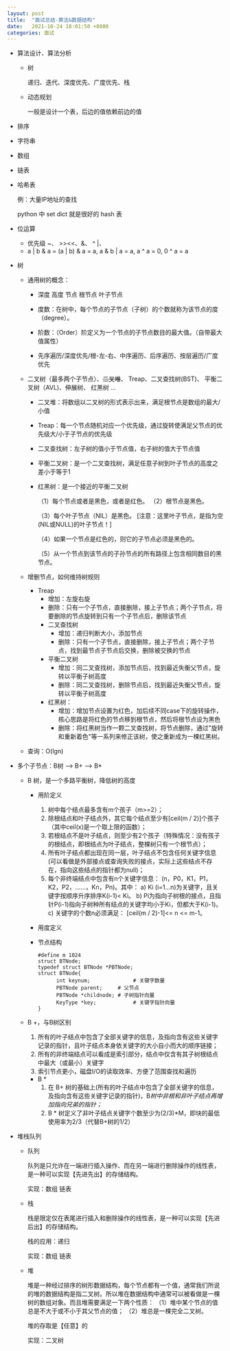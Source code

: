 ```yaml
---
layout: post
title:  "面试总结-算法&数据结构"
date:   2021-10-24 18:01:50 +0800
categories: 面试
---
```


* 算法设计、算法分析

  - 树

    递归、迭代、深度优先、广度优先、栈

  - 动态规划

    一般是设计一个表，后边的值依赖前边的值

* 排序

* 字符串

* 数组

* 链表

* 哈希表

  例：大量IP地址的查找

  python 中 set dict 就是很好的 hash 表

* 位运算

  - 优先级 ~、 >><<、&、  ^  |、
  - a | b & a = (a | b) & a = a, a & b | a = a, a ^ a = 0, 0 ^ a = a

* 树

  - 通用树的概念：

    - 深度 高度 节点 根节点 叶子节点 

    * 度数：在树中，每个节点的子节点（子树）的个数就称为该节点的度（degree）。

    * 阶数：（Order）阶定义为一个节点的子节点数目的最大值。（自带最大值属性）
    * 先序遍历/深度优先/根-左-右、中序遍历、后序遍历、按层遍历/广度优先

  * 二叉树（最多两个子节点）、~~二叉堆~~、 Treap、二叉查找树(BST)、 平衡二叉树（AVL)、伸展树、  红黑树 ...

    * 二叉堆：将数组以二叉树的形式表示出来，满足根节点是数组的最大/小值

    * Treap：每一个节点随机对应一个优先级，通过旋转使满足父节点的优先级大/小于子节点的优先级

    * 二叉查找树：左子树的值小于节点值，右子树的值大于节点值

    * 平衡二叉树：是一个二叉查找树，满足任意子树到叶子节点的高度之差小于等于1

    * 红黑树：是一个接近的平衡二叉树

      （1）每个节点或者是黑色，或者是红色。
      （2）根节点是黑色。

      （3）每个叶子节点（NIL）是黑色。 [注意：这里叶子节点，是指为空(NIL或NULL)的叶子节点！]

      （4）如果一个节点是红色的，则它的子节点必须是黑色的。

      （5）从一个节点到该节点的子孙节点的所有路径上包含相同数目的黑节点。 

  * 增删节点，如何维持树规则

    * Treap
      * 增加：左旋右旋
      * 删除：只有一个子节点，直接删除，接上子节点；两个子节点，将要删除的节点旋转到只有一个子节点后，删除该节点
      * 二叉查找树
        * 增加：递归判断大小，添加节点
        * 删除：只有一个子节点，直接删除，接上子节点；两个子节点，找到最节点子节点后交换，删除被交换的节点
      * 平衡二叉树
        * 增加：同二叉查找树，添加节点后，找到最近失衡父节点，旋转以平衡子树高度
        * 删除：同二叉查找树，删除节点后，找到最近失衡父节点，旋转以平衡子树高度
      * 红黑树：
        * 增加：增加节点设置为红色，加后续不同case下的旋转操作，核心思路是将红色的节点移到根节点，然后将根节点设为黑色
        * 删除：将红黑树当作一颗二叉查找树，将节点删除，通过"旋转和重新着色"等一系列来修正该树，使之重新成为一棵红黑树。

  * 查询：O(lgn)

* 多个子节点：B树 --> B+ --> B*

  * B 树，是一个多路平衡树，降低树的高度

    * 用阶定义

      1. 树中每个结点最多含有m个孩子（m>=2）；
      2. 除根结点和叶子结点外，其它每个结点至少有[ceil(m / 2)]个孩子（其中ceil(x)是一个取上限的函数）；
      3. 若根结点不是叶子结点，则至少有2个孩子（特殊情况：没有孩子的根结点，即根结点为叶子结点，整棵树只有一个根节点）；
      4. 所有叶子结点都出现在同一层，叶子结点不包含任何关键字信息(可以看做是外部接点或查询失败的接点，实际上这些结点不存在，指向这些结点的指针都为null)；
      5. 每个非终端结点中包含有n个关键字信息： (n，P0，K1，P1，K2，P2，......，Kn，Pn)。其中：
              a)   Ki (i=1...n)为关键字，且关键字按顺序升序排序K(i-1)< Ki。
              b)   Pi为指向子树根的接点，且指针P(i-1)指向子树种所有结点的关键字均小于Ki，但都大于K(i-1)。 
              c)   关键字的个数n必须满足： [ceil(m / 2)-1]<= n <= m-1。

    * 用度定义

    * 节点结构

      ```
      #define m 1024
      struct BTNode;
      typedef struct BTNode *PBTNode;
      struct BTNode{
      		int keynum;				 # 关键字数量
        	PBTNode parent;		# 父节点
      		PBTNode *childnode; # 子树指针向量
        	KeyType *key;			 # 关键字指针向量
      }
      ```

  - B +，与B树区别

    1. 所有的叶子结点中包含了全部关键字的信息，及指向含有这些关键字记录的指针，且叶子结点本身依关键字的大小自小而大的顺序链接；
    2. 所有的非终端结点可以看成是索引部分，结点中仅含有其子树根结点中最大（或最小）关键字
    3. 索引节点更小，磁盘I/O的读取效率、方便了范围查找和遍历

    - B \* 
      1. 在 B+ 树的基础上(所有的叶子结点中包含了全部关键字的信息，及指向含有这些关键字记录的指针)，B*树中非根和非叶子结点再增加指向兄弟的指针；*
      2. B \* 树定义了非叶子结点关键字个数至少为(2/3)*M，即块的最低使用率为2/3（代替B+树的1/2）

* 堆栈队列

  - 队列

    队列是只允许在一端进行插入操作、而在另一端进行删除操作的线性表，是一种可以实现【先进先出】的存储结构。

    实现：数组 链表

  - 栈

    栈是限定仅在表尾进行插入和删除操作的线性表，是一种可以实现【先进后出】的存储结构。

    栈的应用：递归

    实现：数组 链表

  - 堆

    堆是一种经过排序的树形数据结构，每个节点都有一个值，通常我们所说的堆的数据结构是指二叉树。所以堆在数据结构中通常可以被看做是一棵树的数组对象。而且堆需要满足一下两个性质：
    （1）堆中某个节点的值总是不大于或不小于其父节点的值；
    （2）堆总是一棵完全二叉树。

    堆的存取是【任意】的

    实现：二叉树
